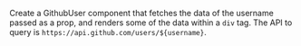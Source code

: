 Create a GithubUser component that fetches the data of the username passed as a prop, and renders some of the data within a `div` tag. The API to query is `https://api.github.com/users/${username}`.
